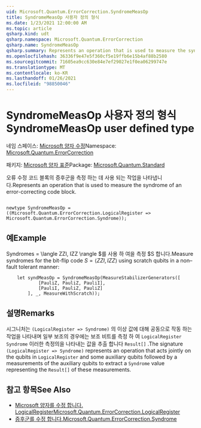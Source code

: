 ```yaml
---
uid: Microsoft.Quantum.ErrorCorrection.SyndromeMeasOp
title: SyndromeMeasOp 사용자 정의 형식
ms.date: 1/23/2021 12:00:00 AM
ms.topic: article
qsharp.kind: udt
qsharp.namespace: Microsoft.Quantum.ErrorCorrection
qsharp.name: SyndromeMeasOp
qsharp.summary: Represents an operation that is used to measure the syndrome of an error-correcting code block.
ms.openlocfilehash: 36336f9e47e5f360cf5e19ffb6e15b4af88b2580
ms.sourcegitcommit: 71605ea9cc630e84e7ef29027e1f0ea06299747e
ms.translationtype: MT
ms.contentlocale: ko-KR
ms.lasthandoff: 01/26/2021
ms.locfileid: "98850046"
---
```

# <a name="syndromemeasop-user-defined-type"></a><span data-ttu-id="84700-102">SyndromeMeasOp 사용자 정의 형식</span><span class="sxs-lookup"><span data-stu-id="84700-102">SyndromeMeasOp user defined type</span></span>

<span data-ttu-id="84700-103">네임 스페이스: [Microsoft 양자 수정](xref:Microsoft.Quantum.ErrorCorrection)</span><span class="sxs-lookup"><span data-stu-id="84700-103">Namespace: [Microsoft.Quantum.ErrorCorrection](xref:Microsoft.Quantum.ErrorCorrection)</span></span>

<span data-ttu-id="84700-104">패키지: [Microsoft 양자 표준](https://nuget.org/packages/Microsoft.Quantum.Standard)</span><span class="sxs-lookup"><span data-stu-id="84700-104">Package: [Microsoft.Quantum.Standard](https://nuget.org/packages/Microsoft.Quantum.Standard)</span></span>


<span data-ttu-id="84700-105">오류 수정 코드 블록의 증후군을 측정 하는 데 사용 되는 작업을 나타냅니다.</span><span class="sxs-lookup"><span data-stu-id="84700-105">Represents an operation that is used to measure the syndrome of an error-correcting code block.</span></span>

```qsharp

newtype SyndromeMeasOp = ((Microsoft.Quantum.ErrorCorrection.LogicalRegister => Microsoft.Quantum.ErrorCorrection.Syndrome));
```



## <a name="example"></a><span data-ttu-id="84700-106">예</span><span class="sxs-lookup"><span data-stu-id="84700-106">Example</span></span>

<span data-ttu-id="84700-107">Syndromes = \langle ZZI, IZZ \rangle $를 사용 하 여을 측정 $S 합니다.</span><span class="sxs-lookup"><span data-stu-id="84700-107">Measure syndromes for the bit-flip code $S = \langle ZZI, IZZ \rangle$ using scratch qubits in a non–fault tolerant manner:</span></span>

```qsharp
    let syndMeasOp = SyndromeMeasOp(MeasureStabilizerGenerators([
            [PauliZ, PauliZ, PauliI],
            [PauliI, PauliZ, PauliZ]
        ], _, MeasureWithScratch));
```

## <a name="remarks"></a><span data-ttu-id="84700-108">설명</span><span class="sxs-lookup"><span data-stu-id="84700-108">Remarks</span></span>

<span data-ttu-id="84700-109">시그니처는 `(LogicalRegister => Syndrome)` 의 이상 값에 대해 공동으로 작동 하는 작업을 나타내며 일부 보조의 경우에는 보조 비트를 측정 하 여 `LogicalRegister` `Syndrome` 이러한 측정의을 나타내는 값을 추출 합니다 `Result[]` .</span><span class="sxs-lookup"><span data-stu-id="84700-109">The signature `(LogicalRegister => Syndrome)` represents an operation that acts jointly on the qubits in `LogicalRegister` and some auxiliary qubits followed by a measurements of the auxiliary qubits to extract a `Syndrome` value representing the `Result[]` of these measurements.</span></span>

## <a name="see-also"></a><span data-ttu-id="84700-110">참고 항목</span><span class="sxs-lookup"><span data-stu-id="84700-110">See Also</span></span>

- [<span data-ttu-id="84700-111">Microsoft 양자를 수정 합니다. LogicalRegister</span><span class="sxs-lookup"><span data-stu-id="84700-111">Microsoft.Quantum.ErrorCorrection.LogicalRegister</span></span>](xref:Microsoft.Quantum.ErrorCorrection.LogicalRegister)
- [<span data-ttu-id="84700-112">증후군를 수정 합니다.</span><span class="sxs-lookup"><span data-stu-id="84700-112">Microsoft.Quantum.ErrorCorrection.Syndrome</span></span>](xref:Microsoft.Quantum.ErrorCorrection.Syndrome)